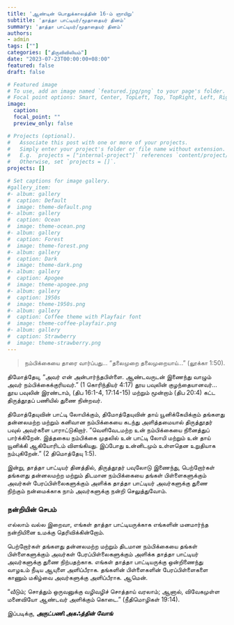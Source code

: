 ```yaml
---
title: 'ஆண்டின் பொதுக்காலத்தின் 16-ம் ஞாயிறு'
subtitle: 'தாத்தா பாட்டியர்/மூதாதையர் தினம்'
summary: 'தாத்தா பாட்டியர்/மூதாதையர் தினம்'
authors:
- admin
tags: [""]
categories: ["திருவிவிலியம்"]
date: "2023-07-23T00:00:00+08:00"
featured: false
draft: false

# Featured image
# To use, add an image named `featured.jpg/png` to your page's folder.
# Focal point options: Smart, Center, TopLeft, Top, TopRight, Left, Right, BottomLeft, Bottom, BottomRight
image:
  caption:
  focal_point: ""
  preview_only: false

# Projects (optional).
#   Associate this post with one or more of your projects.
#   Simply enter your project's folder or file name without extension.
#   E.g. `projects = ["internal-project"]` references `content/project/deep-learning/index.md`.
#   Otherwise, set `projects = []`.
projects: []

# Set captions for image gallery.
#gallery_item:
#- album: gallery
#  caption: Default
#  image: theme-default.png
#- album: gallery
#  caption: Ocean
#  image: theme-ocean.png
#- album: gallery
#  caption: Forest
#  image: theme-forest.png
#- album: gallery
#  caption: Dark
#  image: theme-dark.png
#- album: gallery
#  caption: Apogee
#  image: theme-apogee.png
#- album: gallery
#  caption: 1950s
#  image: theme-1950s.png
#- album: gallery
#  caption: Coffee theme with Playfair font
#  image: theme-coffee-playfair.png
#- album: gallery
#  caption: Strawberry
#  image: theme-strawberry.png
---
```

> நம்பிக்கையை தாரை வார்ப்பது... “தலைமுறை தலைமுறையாய்...” (லூக்கா 1:50).

திமோத்தேயு, “அவர் என் அன்பார்ந்தபிள்ளை. ஆண்டவருடன் இணைந்து வாழும் அவர் நம்பிக்கைக்குரியவர்.” (1 கொரிந்தியர் 4:17) தூய பவுலின் குழந்தையானவர்... தூய பவுலின் இரண்டாம்,  (திப 16:1-4, 17:14-15) மற்றும் மூன்றாம் (திப 20:4) கட்ட திருத்தூதப் பணியில் துணை நின்றவர். 

திமோத்தேயுவின் பாட்டி லோயிக்கும், திமோத்தேயுவின் தாய் யூனிக்கேயிக்கும் தங்களது தன்னலமற்ற மற்றும் கனிவான நம்பிக்கையை கடந்து அளித்தமையால் திருத்தூதர் பவுல் அவர்களை பாராட்டுகிறார். “வெளிவேடமற்ற உன் நம்பிக்கையை நினைத்துப் பார்க்கிறேன். இத்தகைய நம்பிக்கை முதலில் உன் பாட்டி லோயி மற்றும் உன் தாய் யூனிக்கி ஆகியோரிடம் விளங்கியது. இப்போது உன்னிடமும் உள்ளதென உறுதியாக நம்புகிறேன்.” (2 திமொத்தேயு 1:5).

இன்று, தாத்தா பாட்டியர் தினத்தில், திருத்தூதர் பவுலோடு இணைந்து, பெற்றோர்கள் தங்களது தன்னலமற்ற மற்றும் திடமான நம்பிக்கையை தங்கள் பிள்ளைகளுக்கும் அவர்கள் பேரப்பிள்லைகளுக்கும் அளிக்க தாத்தா பாட்டியர் அவர்களுக்கு துணை நிற்கும் நன்மைக்காக நாம் அவர்களுக்கு நன்றி செலுத்துவோம்.

### நன்றியின் செபம்
எல்லாம் வல்ல இறைவா, எங்கள் தாத்தா பாட்டியருக்காக எங்களின் மனமார்ந்த நன்றியினை உமக்கு தெரிவிக்கின்றோம். 

பெற்றோர்கள் தங்களது தன்னலமற்ற மற்றும் திடமான நம்பிக்கையை தங்கள் பிள்ளைகளுக்கும் அவர்கள் பேரப்பிள்லைகளுக்கும் அளிக்க தாத்தா பாட்டியர் அவர்களுக்கு துணை நிற்பதற்காக.
எங்கள் தாத்தா பாட்டியருக்கு ஒன்றிணைந்து வாழஉம் நீடிய ஆயுளை அளிப்பீராக.
தங்களின் பிள்ளைகளின் பேரப்பிள்ளைகளை காணும் மகிழ்வை அவர்களுக்கு அளிப்பீராக. ஆமென்.

“வீடும்; சொத்தும் ஒருவனுக்கு வழிவழிச் சொத்தாய் வரலாம்; ஆனால், விவேகமுள்ள மனைவியோ ஆண்டவர் அளிக்கும் கொடை.” (நீதிமொழிகள் 19:14).


இப்படிக்கு,
___அருட்பணி.அகஃத்தின் வோங்___

